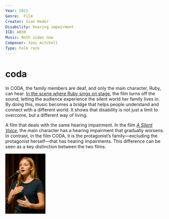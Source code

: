 ```yaml
---
Year: 2021
Genre:  Film
Creator: Sian Heder
Disability: hearing impairment
ICD: AB50
Music: Both sides now
Composer: Joni mitchell
Type: Folk rock
---
```


# coda

In CODA, the family members are deaf, and only the main character, Ruby, can hear. [In the scene where Ruby sings on stage](https://www.youtube.com/watch?v=SgKvP0O0nyI), the film turns off the sound, letting the audience experience the silent world her family lives in. By doing this, music becomes a bridge that helps people understand and connect with a different world. It shows that disability is not just a limit to overcome, but a different way of living.

A film that deals with the same hearing impairment. In the film [*A Silent Voice*](jin_guangxin.md), the main character has a hearing impairment that gradually worsens. In contrast, in the film CODA, it is the protagonist’s family—excluding the protagonist herself—that has hearing impairments. This difference can be seen as a key distinction between the two films.

<img src="./hangahyeon_img.png" alt="it is a scene where someone sings on stage using sign language" style="width:25%;" />
